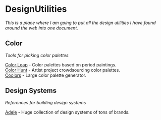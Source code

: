 # DesignUtilities
*This is a place where I am going to put all the design utilities I have found around the web into one document.* 

## Color 
*Tools for picking color palettes*<br>

[Color Leap](https://colorleap.app/home) - Color palettes based on period paintings.<br>
[Color Hunt](https://colorhunt.co/) - Artist project crowdsourcing color palettes.<br>
[Coolors](https://coolors.co/) - Large color palette generator.

## Design Systems
*References for building design systems*<br>

[Adele](https://adele.uxpin.com/) - Huge collection of design systems of tons of brands. 
